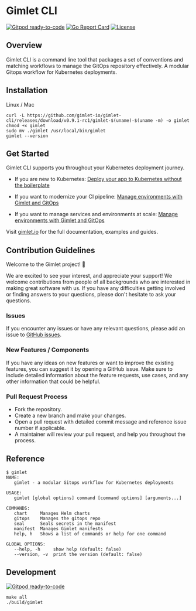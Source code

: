 # Gimlet CLI

[![Gitpod ready-to-code](https://img.shields.io/badge/Gitpod-ready--to--code-blue?logo=gitpod)](https://gitpod.io/#https://github.com/gimlet-io/gimlet-cli)
[![Go Report Card](https://goreportcard.com/badge/github.com/gimlet-io/gimlet-cli)](https://goreportcard.com/report/github.com/gimlet-io/gimlet-cli)
[![License](https://img.shields.io/badge/License-Apache%202.0-blue.svg)](https://opensource.org/licenses/Apache-2.0)

## Overview

Gimlet CLI is a command line tool that packages a set of conventions and matching workflows to manage the GitOps repository effectively. A modular Gitops workflow for Kubernetes deployments.

## Installation

Linux / Mac

```console
curl -L https://github.com/gimlet-io/gimlet-cli/releases/download/v0.9.1-rc1/gimlet-$(uname)-$(uname -m) -o gimlet
chmod +x gimlet
sudo mv ./gimlet /usr/local/bin/gimlet
gimlet --version
```

## Get Started

Gimlet CLI supports you throughout your Kubernetes deployment journey.

- If you are new to Kubernetes: [Deploy your app to Kubernetes without the boilerplate](https://gimlet.io/gimlet-cli/deploy-your-app-to-kubernetes-without-the-boilerplate/)

- If you want to modernize your CI pipeline: [Manage environments with Gimlet and GitOps](https://gimlet.io/gimlet-cli/manage-environments-with-gimlet-and-gitops/)

- If you want to manage services and environments at scale: [Manage environments with Gimlet and GitOps](https://gimlet.io/gimlet-cli/manage-environments-with-gimlet-and-gitops/)

Visit [gimlet.io](https://gimlet.io/) for the full documentation, examples and guides.

## Contribution Guidelines

Welcome to the Gimlet project! 🤗 

We are excited to see your interest, and appreciate your support! We welcome contributions from people of all backgrounds who are interested in making great software with us. If you have any difficulties getting involved or finding answers to your questions, please don't hesitate to ask your questions.

### Issues

If you encounter any issues or have any relevant questions, please add an issue to [GitHub issues](https://github.com/gimlet-io/gimlet-cli/issues/new).

### New Features / Components

If you have any ideas on new features or want to improve the existing features, you can suggest it by opening a GitHub issue. Make sure to include detailed information about the feature requests, use cases, and any other information that could be helpful.

### Pull Request Process

* Fork the repository.
* Create a new branch and make your changes.
* Open a pull request with detailed commit message and reference issue number if applicable.
* A maintainer will review your pull request, and help you throughout the process.

## Reference

```
$ gimlet
NAME:
   gimlet - a modular Gitops workflow for Kubernetes deployments

USAGE:
   gimlet [global options] command [command options] [arguments...]

COMMANDS:
   chart     Manages Helm charts
   gitops    Manages the gitops repo
   seal      Seals secrets in the manifest
   manifest  Manages Gimlet manifests
   help, h   Shows a list of commands or help for one command

GLOBAL OPTIONS:
   --help, -h     show help (default: false)
   --version, -v  print the version (default: false)
```

## Development

[![Gitpod ready-to-code](https://img.shields.io/badge/Gitpod-ready--to--code-blue?logo=gitpod)](https://gitpod.io/#https://github.com/gimlet-io/gimlet-cli)

```
make all
./build/gimlet
```
